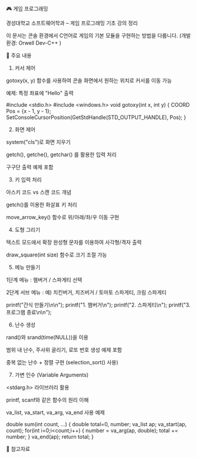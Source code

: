🎮 게임 프로그래밍 

경성대학교 소프트웨어학과 – 게임 프로그래밍 기초 강의 정리

이 문서는 콘솔 환경에서 C언어로 게임의 기본 모듈을 구현하는 방법을 다룹니다.
(개발 환경: Orwell Dev-C++
)

📌 주요 내용
1. 커서 제어

gotoxy(x, y) 함수를 사용하여 콘솔 화면에서 원하는 위치로 커서를 이동 가능

예제: 특정 좌표에 "Hello" 출력

#include <stdio.h>
#include <windows.h>
void gotoxy(int x, int y) {
    COORD Pos = {x - 1, y - 1};
    SetConsoleCursorPosition(GetStdHandle(STD_OUTPUT_HANDLE), Pos);
}

2. 화면 제어

system("cls")로 화면 지우기

getch(), getche(), getchar() 를 활용한 입력 처리

구구단 출력 예제 포함

3. 키 입력 처리

아스키 코드 vs 스캔 코드 개념

getch()를 이용한 화살표 키 처리

move_arrow_key() 함수로 위/아래/좌/우 이동 구현

4. 도형 그리기

텍스트 모드에서 확장 완성형 문자를 이용하여 사각형/격자 출력

draw_square(int size) 함수로 크기 조절 가능

5. 메뉴 만들기

1단계 메뉴 : 햄버거 / 스파게티 선택

2단계 서브 메뉴 : 예) 치킨버거, 치즈버거 / 토마토 스파게티, 크림 스파게티

printf("간식 만들기\n\n");
printf("1. 햄버거\n");
printf("2. 스파게티\n");
printf("3. 프로그램 종료\n\n");

6. 난수 생성

rand()와 srand(time(NULL))을 이용

범위 내 난수, 주사위 굴리기, 로또 번호 생성 예제 포함

중복 없는 난수 + 정렬 구현 (selection_sort() 사용)

7. 가변 인수 (Variable Arguments)

<stdarg.h> 라이브러리 활용

printf, scanf와 같은 함수의 원리 이해

va_list, va_start, va_arg, va_end 사용 예제

double sum(int count, ...) {
    double total=0, number;
    va_list ap;
    va_start(ap, count);
    for(int i=0;i<count;i++) {
        number = va_arg(ap, double);
        total += number;
    }
    va_end(ap);
    return total;
}

📖 참고자료

